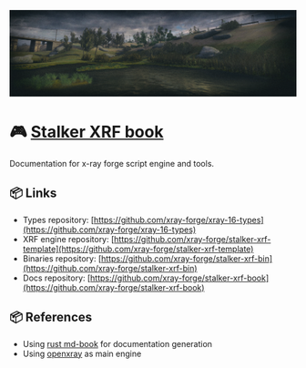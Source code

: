 ![Body frame](images/scenery.jpg)

# 🎮 [Stalker XRF book](/)

Documentation for x-ray forge script engine and tools.

## 📦 Links

- Types repository: [https://github.com/xray-forge/xray-16-types](https://github.com/xray-forge/xray-16-types)
- XRF engine repository: [https://github.com/xray-forge/stalker-xrf-template](https://github.com/xray-forge/stalker-xrf-template)
- Binaries repository: [https://github.com/xray-forge/stalker-xrf-bin](https://github.com/xray-forge/stalker-xrf-bin)
- Docs repository: [https://github.com/xray-forge/stalker-xrf-book](https://github.com/xray-forge/stalker-xrf-book)

## 📦 References

- Using [rust md-book](https://github.com/rust-lang/mdBook) for documentation generation
- Using [openxray](https://github.com/OpenXRay/xray-16) as main engine
